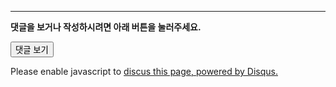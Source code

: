 <section class="comments">

<div class=disqusbox>
<div><hr />
<p><small><a href="{{post.url}}#disqus_thread" data-disqus-identifier="{{post.url}}"></small></a>
</p>
<p><strong>댓글을 보거나 작성하시려면 아래 버튼을 눌러주세요.</strong></p>
</div>
<div id="disqus_thread"><form onsubmit="my.loadDisqus();return false;" class=formBlock><input class="disqusbut" type=submit value="댓글 보기"></form></div>
<script>
var disqus_shortname = "kalkingithub";
// provide the following in the template, if necessary
// var disqus_url = "http://yourghostblogdomainname/";
var disqus_identifier = '{{id}}';
var my = my || {};
my.loadDisqus = function() {
    var dsq = document.createElement('script');
    dsq.type = 'text/javascript';
    dsq.async = true;
    dsq.src = '//' + disqus_shortname + '.disqus.com/embed.js';
    (document.getElementsByTagName('head')[0] || document.getElementsByTagName('body')[0]).appendChild(dsq);
};
</script>
<noscript>Please enable javascript to <a rel="nofollow" href="http://disqus.com/?ref_noscript">discus this page, powered by Disqus.</a></noscript>
<style scoped=scoped>
@media print{
 .disqusbox{display:none}
}
</style>
</div>
</section>